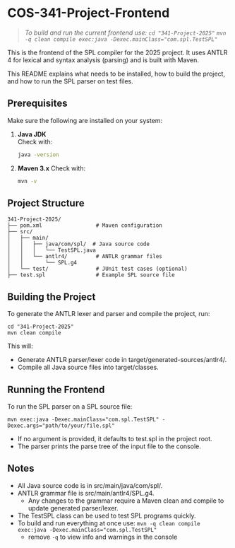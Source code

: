 # COS-341-Project-Frontend

>_To build and run the current frontend use: ```cd "341-Project-2025"``` ```mvn -q clean compile exec:java -Dexec.mainClass="com.spl.TestSPL" ```_

This is the frontend of the SPL compiler for the 2025 project. It uses ANTLR 4 for lexical and syntax analysis (parsing) and is built with Maven.  

This README explains what needs to be installed, how to build the project, and how to run the SPL parser on test files.

## Prerequisites 
Make sure the following are installed on your system:  
1. **Java JDK**  
   Check with:  
   ```bash
   java -version
   ```
2. **Maven 3.x**
   Check with:  
   ```bash
   mvn -v
   ```

## Project Structure
```
341-Project-2025/
├── pom.xml                 # Maven configuration
├── src/
│   ├── main/
│   │   ├── java/com/spl/  # Java source code
│   │   │   └── TestSPL.java
│   │   └── antlr4/         # ANTLR grammar files
│   │       └── SPL.g4
│   └── test/               # JUnit test cases (optional)
├── test.spl                # Example SPL source file
```

## Building the Project 
To generate the ANTLR lexer and parser and compile the project, run:  
```
cd "341-Project-2025"
mvn clean compile
```
This will:
- Generate ANTLR parser/lexer code in target/generated-sources/antlr4/.
- Compile all Java source files into target/classes.

## Running the Frontend 
To run the SPL parser on a SPL source file:  
```
mvn exec:java -Dexec.mainClass="com.spl.TestSPL" -Dexec.args="path/to/your/file.spl"
```
- If no argument is provided, it defaults to test.spl in the project root.
- The parser prints the parse tree of the input file to the console.

## Notes 
- All Java source code is in src/main/java/com/spl/.
- ANTLR grammar file is src/main/antlr4/SPL.g4.
  - Any changes to the grammar require a Maven clean and compile to update generated parser/lexer.
- The TestSPL class can be used to test SPL programs quickly.
- To build and run everything at once use: ```mvn -q clean compile exec:java -Dexec.mainClass="com.spl.TestSPL" ```
  - remove ```-q``` to view info and warnings in the console